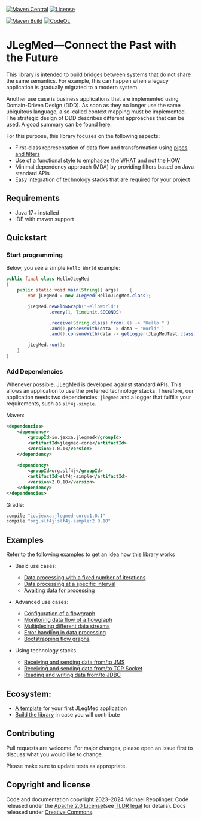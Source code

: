 [![Maven Central](https://img.shields.io/maven-central/v/io.jexxa.jlegmed/jlegmed-core)](https://maven-badges.herokuapp.com/maven-central/io.jexxa.jlegmed/jlegmed-core/) [![License](https://img.shields.io/badge/License-Apache%202.0-blue.svg)](https://opensource.org/licenses/Apache-2.0)

[![Maven Build](https://github.com/jexxa-projects/JLegMed/actions/workflows/mavenBuild.yml/badge.svg)](https://github.com/jexxa-projects/JLegMed/actions/workflows/mavenBuild.yml)
[![CodeQL](https://github.com/jexxa-projects/JLegMed/actions/workflows/codeql-analysis.yml/badge.svg)](https://github.com/jexxa-projects/JLegMed/actions/workflows/codeql-analysis.yml)
# JLegMed—Connect the Past with the Future

This library is intended to build bridges between systems that do not share the same semantics. 
For example, this can happen when a legacy application is gradually migrated to a modern system.

Another use case is business applications that are implemented using Domain-Driven Design (DDD).
As soon as they no longer use the same ubiquitous language, a so-called context mapping must be implemented.
The strategic design of DDD describes different approaches that can be used. A good summary can be found [here](https://github.com/ddd-crew/context-mapping).

For this purpose, this library focuses on the following aspects:  
* First-class representation of data flow and transformation using [pipes and filters](https://learn.microsoft.com/en-us/azure/architecture/patterns/pipes-and-filters)
* Use of a functional style to emphasize the WHAT and not the HOW
* Minimal dependency approach (MDA) by providing filters based on Java standard APIs
* Easy integration of technology stacks that are required for your project   


## Requirements

*   Java 17+ installed
*   IDE with maven support 


## Quickstart

### Start programming

Below, you see a simple ``Hello World`` example:

```java     
public final class HelloJLegMed
{
    public static void main(String[] args)    {
        var jLegMed = new JLegMed(HelloJLegMed.class);

        jLegMed.newFlowGraph("HelloWorld")
                .every(1, TimeUnit.SECONDS)

                .receive(String.class).from( () -> "Hello " )
                .and().processWith(data -> data + "World" )
                .and().consumeWith(data -> getLogger(JLegMedTest.class).info(data));

        jLegMed.run();
    }
}
```    

### Add Dependencies
Whenever possible, JLegMed is developed against standard APIs. This allows an application to use the preferred
technology stacks. Therefore, our application needs two dependencies: `jlegmed` and a logger that fulfills
your requirements, such as `slf4j-simple`.

Maven:
```xml
<dependencies>
    <dependency>
        <groupId>io.jexxa.jlegmed</groupId>
        <artifactId>jlegmed-core</artifactId>
        <version>1.0.1</version>
    </dependency>
    
    <dependency>
        <groupId>org.slf4j</groupId>
        <artifactId>slf4j-simple</artifactId>
        <version>2.0.10</version>
    </dependency>
</dependencies>
```

Gradle:

```groovy
compile "io.jexxa:jlegmed-core:1.0.1"
compile "org.slf4j:slf4j-simple:2.0.10"
``` 

## Examples

Refer to the following examples to get an idea how this library works
* Basic use cases:
  * [Data processing with a fixed number of iterations](jlegmed-core/src/test/java/io/jexxa/jlegmed/examples/RepeatFlowGraphTest.java)
  * [Data processing at a specific interval](jlegmed-core/src/test/java/io/jexxa/jlegmed/examples/ReceiveFlowGraphTest.java) 
  * [Awaiting data for processing](jlegmed-core/src/test/java/io/jexxa/jlegmed/examples/AwaitFlowGraphTest.java)
  

* Advanced use cases:
  * [Configuration of a flowgraph](jlegmed-core/src/test/java/io/jexxa/jlegmed/examples/FlowGraphConfigurationTest.java)
  * [Monitoring data flow of a flowgraph](jlegmed-core/src/test/java/io/jexxa/jlegmed/plugins/monitor/FlowGraphMonitorTest.java)
  * [Multiplexing different data streams](jlegmed-core/src/test/java/io/jexxa/jlegmed/plugins/generic/producer/BiFunctionMultiplexerTest.java)
  * [Error handling in data processing](jlegmed-core/src/test/java/io/jexxa/jlegmed/examples/ErrorHandlingTest.java)
  * [Bootstrapping flow graphs]()


* Using technology stacks
  * [Receiving and sending data from/to JMS](jlegmed-core/src/test/java/io/jexxa/jlegmed/plugins/messaging/jms/MessagingTestIT.java)
  * [Receiving and sending data from/to TCP Socket](jlegmed-core/src/test/java/io/jexxa/jlegmed/plugins/messaging/tcp/TCPMessagingIT.java)
  * [Reading and writing data from/to JDBC](jlegmed-core/src/test/java/io/jexxa/jlegmed/plugins/persistence/jdbc/JDBCFlowGraphsIT.java)


## Ecosystem:
* [A template](https://github.com/jexxa-projects/JexxaArchetypes) for your first JLegMed application
* [Build the library](BUILD.md) in case you will contribute

## Contributing

Pull requests are welcome. For major changes, please open an issue first to discuss what you would like to change.

Please make sure to update tests as appropriate.

## Copyright and license

Code and documentation copyright 2023–2024 Michael Repplinger. 
Code released under the [Apache 2.0 License](LICENSE)(see [TLDR legal](https://tldrlegal.com/license/apache-license-2.0-(apache-2.0)) for details).
Docs released under [Creative Commons](https://creativecommons.org/licenses/by/4.0/).
